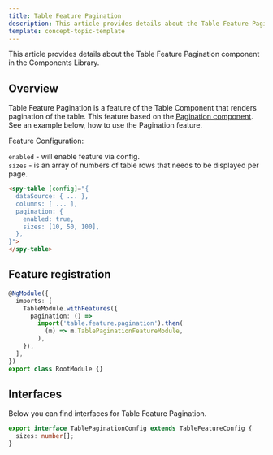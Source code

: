 ```yaml
---
title: Table Feature Pagination
description: This article provides details about the Table Feature Pagination component in the Components Library.
template: concept-topic-template
---
```


This article provides details about the Table Feature Pagination component in the Components Library.

## Overview

Table Feature Pagination is a feature of the Table Component that renders pagination of the table.
This feature based on the [Pagination component](/docs/marketplace/dev/front-end/ui-components-library/pagination.html).
See an example below, how to use the Pagination feature.

Feature Configuration:

`enabled` - will enable feature via config.  
`sizes` - is an array of numbers of table rows that needs to be displayed per page.  

```html
<spy-table [config]="{
  dataSource: { ... },
  columns: [ ... ],
  pagination: {
    enabled: true,
    sizes: [10, 50, 100],
  },                                                                                           
}">
</spy-table>
```

## Feature registration
   
```ts
@NgModule({
  imports: [
    TableModule.withFeatures({
      pagination: () =>
        import('table.feature.pagination').then(
          (m) => m.TablePaginationFeatureModule,
        ),    
    }),
  ],
})
export class RootModule {}
```

## Interfaces

Below you can find interfaces for Table Feature Pagination.

```ts
export interface TablePaginationConfig extends TableFeatureConfig {
  sizes: number[];
}
```
